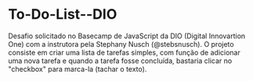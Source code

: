 # To-Do-List--DIO
 Desafio solicitado no Basecamp de JavaScript da DIO (Digital Innovartion One) com a instrutora pela Stephany Nusch (@stebsnusch).  O projeto consiste em criar uma lista de tarefas simples, com função de adicionar uma nova tarefa e quando a tarefa fosse concluída, bastaria clicar no "checkbox" para marca-la (tachar o texto).

